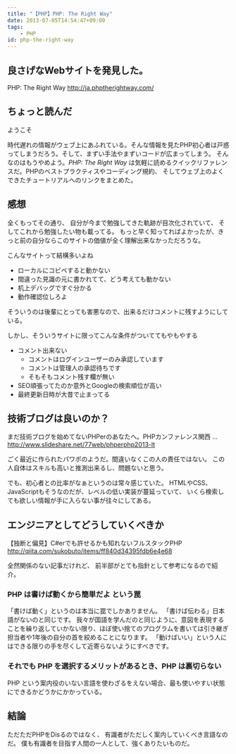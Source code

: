 ```yaml
---
title: "【PHP】PHP: The Right Way"
date: 2013-07-05T14:54:47+09:00
tags:
    - PHP
id: php-the-right-way
---
```


## 良さげなWebサイトを発見した。
PHP: The Right Way
<http://ja.phptherightway.com/>

## ちょっと読んだ

ようこそ

時代遅れの情報がウェブ上にあふれている。そんな情報を見たPHP初心者は戸惑ってしまうだろう。そして、まずい手法やまずいコードが広まってしまう。 そんなのはもうやめよう。_PHP: The Right Way_ は気軽に読めるクイックリファレンスだ。PHPのベストプラクティスやコーディング規約、 そしてウェブ上のよくできたチュートリアルへのリンクをまとめた。

<!-- more -->

## 感想

全くもってその通り、
自分が今まで勉強してきた軌跡が目次化されていて、
そしてこれから勉強したい物も載ってる。
もっと早く知ってればよかったが、きっと前の自分ならこのサイトの価値が全く理解出来なかっただろうな。

こんなサイトって結構多いよね

- ローカルにコピペすると動かない
- 間違った見識の元に書かれてて、どう考えても動かない
- 机上デバッグですぐ分かる
- 動作確認位しろよ

そういうのは後輩にとっても害悪なので、出来るだけコメントに残すようにしている。

しかし、そういうサイトに限ってこんな条件がついててもやもやする
- コメント出来ない
  - コメントはログインユーザーのみ承認しています
  - コメントは管理人の承認待ちです
  - そもそもコメント残す欄が無い
- SEO頑張ってたのか意外とGoogleの検索順位が高い
- 最終更新日時が大昔で止まってる

## 技術ブログは良いのか？

まだ技術ブログを始めてないPHPerのあなたへ。PHPカンファレンス関西 ...
<http://www.slideshare.net/77web/phperphp2013-lt>

ごく最近に作られたパワポのようだ。間違いなくこの人の責任ではない。
この人自体はスキルも高いと推測出来るし、問題ないと思う。

でも、初心者との比率がなぁというのは常々感じていた。
HTMLやCSS、JavaScriptもそうなのだが、レベルの低い実装が蔓延っていて、
いくら検索しても欲しい情報が手に入らない事が往々にしてある。

## エンジニアとしてどうしていくべきか

【独断と偏見】C#erでも許せるかも知れないフルスタックPHP
<http://qiita.com/sukobuto/items/ff840d34395fdb6e4e68>

全然関係のない記事だけれど、
前半部がとても指針として参考になるので紹介。

### PHP は書けば動くから簡単だよ という罠
「書けば動く」というのは本当に罠でしかありません。
「書けば伝わる」日本語がないのと同じです。
我々が国語を学んだのと同じように、意図を表現することを繰り返していかない限り、ほぼ使い捨てのプログラムを書いては引き継ぎ担当者や1年後の自分の首を絞めることになります。
「動けばいい」という人にはできる限りの手を尽くして近寄らないようにすべきです。

### それでも PHP を選択するメリットがあるとき、PHP は裏切らない
PHP という案内役のいない言語を使わざるをえない場合、最も使いやすい状態にできるかどうかにかかっている。

## 結論

ただただPHPをDisるのではなく、
有識者がただしく案内していくべき言語なのだ。
僕も有識者を目指す人間の一人として、強くありたいものだ。

